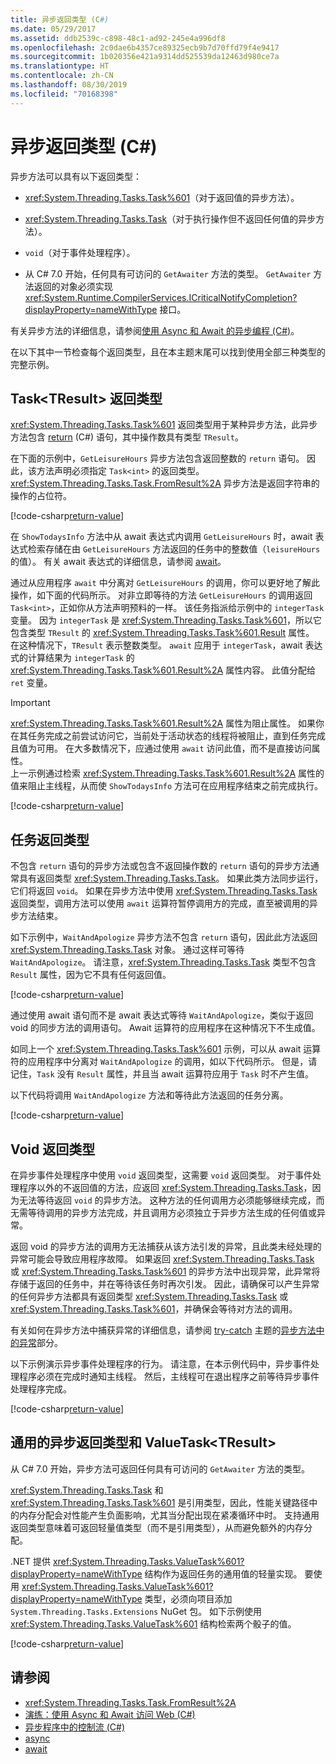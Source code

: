 ```yaml
---
title: 异步返回类型 (C#)
ms.date: 05/29/2017
ms.assetid: ddb2539c-c898-48c1-ad92-245e4a996df8
ms.openlocfilehash: 2c0dae6b4357ce89325ecb9b7d70ffd79f4e9417
ms.sourcegitcommit: 1b020356e421a9314dd525539da12463d980ce7a
ms.translationtype: HT
ms.contentlocale: zh-CN
ms.lasthandoff: 08/30/2019
ms.locfileid: "70168398"
---
```

# <a name="async-return-types-c"></a>异步返回类型 (C#)
异步方法可以具有以下返回类型：

- <xref:System.Threading.Tasks.Task%601>（对于返回值的异步方法）。 
 
- <xref:System.Threading.Tasks.Task>（对于执行操作但不返回任何值的异步方法）。

- `void`（对于事件处理程序）。 

- 从 C# 7.0 开始，任何具有可访问的 `GetAwaiter` 方法的类型。 `GetAwaiter` 方法返回的对象必须实现 <xref:System.Runtime.CompilerServices.ICriticalNotifyCompletion?displayProperty=nameWithType> 接口。
  
有关异步方法的详细信息，请参阅[使用 Async 和 Await 的异步编程 (C#)](./index.md)。  
  
在以下其中一节检查每个返回类型，且在本主题末尾可以找到使用全部三种类型的完整示例。  
  
## <a name="BKMK_TaskTReturnType"></a> Task\<TResult\> 返回类型  
<xref:System.Threading.Tasks.Task%601> 返回类型用于某种异步方法，此异步方法包含 [return](../../../language-reference/keywords/return.md) (C#) 语句，其中操作数具有类型 `TResult`。  
  
在下面的示例中，`GetLeisureHours` 异步方法包含返回整数的 `return` 语句。 因此，该方法声明必须指定 `Task<int>` 的返回类型。  <xref:System.Threading.Tasks.Task.FromResult%2A> 异步方法是返回字符串的操作的占位符。
  
[!code-csharp[return-value](../../../../../samples/snippets/csharp/programming-guide/async/async-returns1.cs)]

在 `ShowTodaysInfo` 方法中从 await 表达式内调用 `GetLeisureHours` 时，await 表达式检索存储在由 `GetLeisureHours` 方法返回的任务中的整数值（`leisureHours` 的值）。 有关 await 表达式的详细信息，请参阅 [await](../../../language-reference/operators/await.md)。  
  
通过从应用程序 `await` 中分离对 `GetLeisureHours` 的调用，你可以更好地了解此操作，如下面的代码所示。 对非立即等待的方法 `GetLeisureHours` 的调用返回 `Task<int>`，正如你从方法声明预料的一样。 该任务指派给示例中的 `integerTask` 变量。 因为 `integerTask` 是 <xref:System.Threading.Tasks.Task%601>，所以它包含类型 `TResult` 的 <xref:System.Threading.Tasks.Task%601.Result> 属性。 在这种情况下，`TResult` 表示整数类型。 `await` 应用于 `integerTask`，await 表达式的计算结果为 `integerTask` 的 <xref:System.Threading.Tasks.Task%601.Result%2A> 属性内容。 此值分配给 `ret` 变量。  
  
> [!IMPORTANT]
> <xref:System.Threading.Tasks.Task%601.Result%2A> 属性为阻止属性。 如果你在其任务完成之前尝试访问它，当前处于活动状态的线程将被阻止，直到任务完成且值为可用。 在大多数情况下，应通过使用 `await` 访问此值，而不是直接访问属性。 <br/> 上一示例通过检索 <xref:System.Threading.Tasks.Task%601.Result%2A> 属性的值来阻止主线程，从而使 `ShowTodaysInfo` 方法可在应用程序结束之前完成执行。  

[!code-csharp[return-value](../../../../../samples/snippets/csharp/programming-guide/async/async-returns1a.cs#1)]
  
## <a name="BKMK_TaskReturnType"></a>任务返回类型  
不包含 `return` 语句的异步方法或包含不返回操作数的 `return` 语句的异步方法通常具有返回类型 <xref:System.Threading.Tasks.Task>。 如果此类方法同步运行，它们将返回 `void`。 如果在异步方法中使用 <xref:System.Threading.Tasks.Task> 返回类型，调用方法可以使用 `await` 运算符暂停调用方的完成，直至被调用的异步方法结束。  
  
如下示例中，`WaitAndApologize` 异步方法不包含 `return` 语句，因此此方法返回 <xref:System.Threading.Tasks.Task> 对象。 通过这样可等待 `WaitAndApologize`。 请注意，<xref:System.Threading.Tasks.Task> 类型不包含 `Result` 属性，因为它不具有任何返回值。  

[!code-csharp[return-value](../../../../../samples/snippets/csharp/programming-guide/async/async-returns2.cs)]  
  
通过使用 await 语句而不是 await 表达式等待 `WaitAndApologize`，类似于返回 void 的同步方法的调用语句。 Await 运算符的应用程序在这种情况下不生成值。  
  
如同上一个 <xref:System.Threading.Tasks.Task%601> 示例，可以从 await 运算符的应用程序中分离对 `WaitAndApologize` 的调用，如以下代码所示。 但是，请记住，`Task` 没有 `Result` 属性，并且当 await 运算符应用于 `Task` 时不产生值。  
  
以下代码将调用 `WaitAndApologize` 方法和等待此方法返回的任务分离。  
 
[!code-csharp[return-value](../../../../../samples/snippets/csharp/programming-guide/async/async-returns2a.cs#1)]  
 
## <a name="BKMK_VoidReturnType"></a>Void 返回类型

在异步事件处理程序中使用 `void` 返回类型，这需要 `void` 返回类型。 对于事件处理程序以外的不返回值的方法，应返回 <xref:System.Threading.Tasks.Task>，因为无法等待返回 `void` 的异步方法。 这种方法的任何调用方必须能够继续完成，而无需等待调用的异步方法完成，并且调用方必须独立于异步方法生成的任何值或异常。  
  
返回 void 的异步方法的调用方无法捕获从该方法引发的异常，且此类未经处理的异常可能会导致应用程序故障。 如果返回 <xref:System.Threading.Tasks.Task> 或 <xref:System.Threading.Tasks.Task%601> 的异步方法中出现异常，此异常将存储于返回的任务中，并在等待该任务时再次引发。 因此，请确保可以产生异常的任何异步方法都具有返回类型 <xref:System.Threading.Tasks.Task> 或 <xref:System.Threading.Tasks.Task%601>，并确保会等待对方法的调用。  
  
有关如何在异步方法中捕获异常的详细信息，请参阅 [try-catch](../../../language-reference/keywords/try-catch.md) 主题的[异步方法中的异常](../../../language-reference/keywords/try-catch.md#exceptions-in-async-methods)部分。  
  
以下示例演示异步事件处理程序的行为。 请注意，在本示例代码中，异步事件处理程序必须在完成时通知主线程。 然后，主线程可在退出程序之前等待异步事件处理程序完成。
 
[!code-csharp[return-value](../../../../../samples/snippets/csharp/programming-guide/async/async-returns3.cs)]  
 
## <a name="generalized-async-return-types-and-valuetasktresult"></a>通用的异步返回类型和 ValueTask\<TResult\>

从 C# 7.0 开始，异步方法可返回任何具有可访问的 `GetAwaiter` 方法的类型。
 
<xref:System.Threading.Tasks.Task> 和 <xref:System.Threading.Tasks.Task%601> 是引用类型，因此，性能关键路径中的内存分配会对性能产生负面影响，尤其当分配出现在紧凑循环中时。 支持通用返回类型意味着可返回轻量值类型（而不是引用类型），从而避免额外的内存分配。 

.NET 提供 <xref:System.Threading.Tasks.ValueTask%601?displayProperty=nameWithType> 结构作为返回任务的通用值的轻量实现。 要使用 <xref:System.Threading.Tasks.ValueTask%601?displayProperty=nameWithType> 类型，必须向项目添加 `System.Threading.Tasks.Extensions` NuGet 包。 如下示例使用 <xref:System.Threading.Tasks.ValueTask%601> 结构检索两个骰子的值。 
  
[!code-csharp[return-value](../../../../../samples/snippets/csharp/programming-guide/async/async-valuetask.cs)]

## <a name="see-also"></a>请参阅

- <xref:System.Threading.Tasks.Task.FromResult%2A>
- [演练：使用 Async 和 Await 访问 Web (C#)](./walkthrough-accessing-the-web-by-using-async-and-await.md)
- [异步程序中的控制流 (C#)](./control-flow-in-async-programs.md)
- [async](../../../language-reference/keywords/async.md)
- [await](../../../language-reference/operators/await.md)
